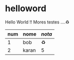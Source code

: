 # helloword

Hello World !!
Mores testes ....♻️

num | nome | *nota*
--- | --- | ---
1 | bob | ♻️
2 | karan | 5
